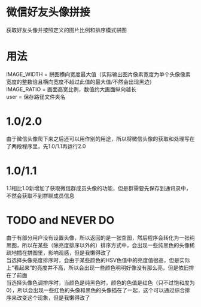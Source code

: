 # 微信好友头像拼接
获取好友头像并按照定义的图片比例和排序模式拼图
# 用法
IMAGE_WIDTH = 拼图横向宽度最大值（实际输出图片像素宽度为单个头像像素宽度的整数倍且横向宽度不超过此值的最大值/不然会出现黑边）<br/>
IMAGE_RATIO = 画面高宽比例，数值约大画面纵向越长<br/>
user = 保存路径文件夹名
# 1.0/2.0
由于微信头像爬下来之后还可以用作别的用途，所以将微信头像的获取和处理写在了两段程序里，先1.0/1.1再运行2.0
# 1.0/1.1
1.1相比1.0新增加了获取微信群成员头像的功能，但是群需要先保存到通讯录中，不然会获取不到群聊成员信息
# TODO and NEVER DO
由于有部分用户没有设置头像，所以返回的是一张空图，然后程序会转化为一张纯黑图，所以在某些（除亮度排序以外的）排序方式中，会出现一些纯黑色的头像稀疏地插在拼图里，影响观感，但是我懒得改了<br/>
当选择头像亮度排序时，会由于某些颜色的HSV色值中的亮度值很高，但是实际上“看起来”的亮度并不高，所以会出现一些颜色明明好像没有那么亮，但是依旧排在了前面<br/>
当选择头像色调排序时，当颜色是纯黑色时，颜色的色值是红色（只不过饱和度为0），所以会出现一些红色的头像和黑色的头像插在了一起，这个可以通过综合排序来改变这个现象，但是我懒得改了
